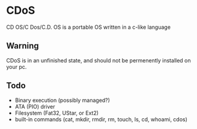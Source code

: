 # CDoS
CD OS/C Dos/C.D. OS is a portable OS written in a c-like language
## Warning
CDoS is in an unfinished state, and should not be permenently installed on your pc.
## Todo
* Binary execution (possibly managed?)
* ATA (PIO) driver
* Filesystem (Fat32, UStar, or Ext2)
* built-in commands (cat, mkdir, rmdir, rm, touch, ls, cd, whoami, cdos)
